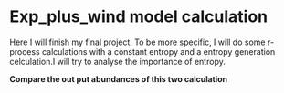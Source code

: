 # Exp_plus_wind model calculation
Here I will finish my final project. 
To be more specific, I will do some r-process calculations with a constant entropy and a entropy generation celculation.I will try to analyse the importance of entropy.

**Compare the out put abundances of this two calculation**


